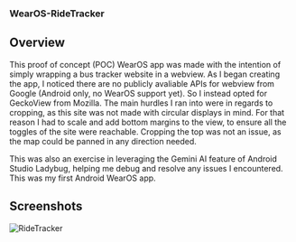 ### WearOS-RideTracker

## Overview

This proof of concept (POC) WearOS app was made with the intention of simply wrapping a bus tracker website in a webview. As I began creating the app, I noticed there are no publicly avaliable APIs for webview from Google (Android only, no WearOS support yet). So I instead opted for GeckoView from Mozilla. The main hurdles I ran into were in regards to cropping, as this site was not made with circular displays in mind. For that reason I had to scale and add bottom margins to the view, to ensure all the toggles of the site were reachable. Cropping the top was not an issue, as the map could be panned in any direction needed.

This was also an exercise in leveraging the Gemini AI feature of Android Studio Ladybug, helping me debug and resolve any issues I encountered. This was my first Android WearOS app.

## Screenshots
![RideTracker](https://github.com/user-attachments/assets/b361dc5f-3707-4679-956e-c00d6da8bccc)
